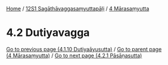 
[Home](/) / [12S1 Sagāthāvaggasaṃyuttapāḷi](../../12S1.md) / [4 Mārasaṃyutta](../4.md)

# 4.2 Dutiyavagga


[Go to previous page (4.1.10 Dutiyaāyusutta)](4.1/4.1.10.md) / [Go to parent page (4 Mārasaṃyutta)](../4.md) / [Go to next page (4.2.1 Pāsāṇasutta)](4.2/4.2.1.md)


